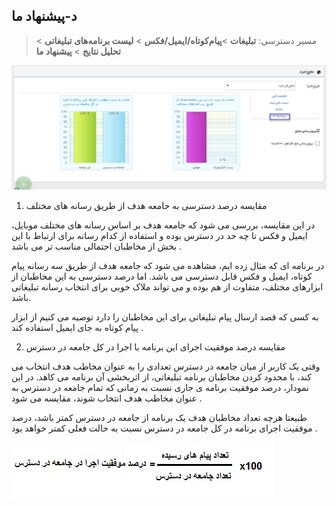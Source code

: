 ﻿## د-پیشنهاد ما

> مسیر دسترسی:  **تبلیغات** >**پیام‌کوتاه/ایمیل/فکس** > **لیست برنامه‌های تبلیغاتی** > **تحلیل نتایج** > **پیشنهاد ما** 

![](advertising-oursuggestion.png)

1) مقایسه درصد دسترسی به جامعه هدف از طریق رسانه های مختلف

در این مقایسه، بررسی می شود که جامعه هدف بر اساس رسانه های مختلف موبایل، ایمیل و فکس تا چه حد در دسترس بوده و استفاده از کدام رسانه برای ارتباط با این بخش از مخاطبان احتمالی مناسب تر می باشد .

در برنامه ای که مثال زده ایم، مشاهده می شود که جامعه هدف از طریق سه رسانه پیام کوتاه، ایمیل و فکس قابل دسترسی می باشد. اما درصد دسترسی به این مخاطبان از ابزارهای مختلف، متفاوت از هم بوده و می تواند ملاک خوبی برای انتخاب رسانه تبلیغاتی باشد.

به کسی که قصد ارسال پیام تبلیغاتی برای این مخاطبان را دارد توصیه می کنیم از ابزار پیام کوتاه به جای ایمیل استفاده کند .

2) مقایسه درصد موفقیت اجرای این برنامه با اجرا در کل جامعه در دسترس

وقتی یک کاربر از میان جامعه در دسترس تعدادی را به عنوان مخاطب هدف انتخاب می کند، با محدود کردن مخاطبان برنامه تبلیغاتی، از اثربخشی آن برنامه می کاهد. در این نمودار، درصد موفقیت برنامه ی جاری نسبت به زمانی که تمام جامعه در دسترس به عنوان مخاطب هدف انتخاب شوند، مقایسه می شود .

طبیعتا هرچه تعداد مخاطبان هدف یک برنامه از جامعه در دسترس کمتر باشد، درصد موفقیت اجرای برنامه در کل جامعه در دسترس نسبت به حالت فعلی کمتر خواهد بود .

 ![](Advices2.jpg)
 
 
